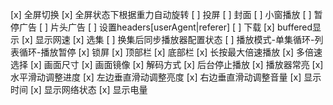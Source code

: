 [x] 全屏切换
[x] 全屏状态下根据重力自动旋转
[ ] 投屏
[ ] 封面
[ ] 小窗播放
[ ] 暂停广告
[ ] 片头广告
[ ] 设置headers[userAgent|referer]
[ ] 下载
[x] buffered显示
[x] 显示网速
[x] 选集
[ ] 换集后同步播放器配置状态
[ ] 播放模式-单集循环-列表循环-播放暂停
[x] 锁屏
[x] 顶部栏
[x] 底部栏
[x] 长按最大倍速播放
[x] 多倍速选择
[x] 画面尺寸
[x] 画面镜像
[x] 解码方式
[x] 后台停止播放
[x] 播放器常亮
[x] 水平滑动调整进度
[x] 左边垂直滑动调整亮度
[x] 右边垂直滑动调整音量
[x] 显示时间
[x] 显示网络状态
[x] 显示电量